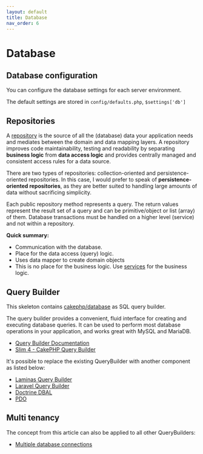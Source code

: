 ```yaml
---
layout: default
title: Database
nav_order: 6
---
```


# Database

## Database configuration

You can configure the database settings for each server environment.

The default settings are stored in `config/defaults.php`, `$settings['db']` 


## Repositories

A [repository](https://designpatternsphp.readthedocs.io/en/latest/More/Repository/README.html)
is the source of all the (database) data your application needs and mediates between the domain and data mapping layers.
A repository improves code maintainability, testing and readability by separating **business logic**
from **data access logic** and provides centrally managed and consistent access rules for a data source.

There are two types of repositories: collection-oriented and persistence-oriented repositories.
In this case, I would prefer to speak of **persistence-oriented repositories**,
as they are better suited to handling large amounts of data without sacrificing simplicity.

Each public repository method represents a query. The return values represent the result set
of a query and can be primitive/object or list (array) of them. Database transactions must
be handled on a higher level (service) and not within a repository.

**Quick summary:**

* Communication with the database.
* Place for the data access (query) logic.
* Uses data mapper to create domain objects
* This is no place for the business logic. Use [services](#services) for the business logic.

## Query Builder

This skeleton contains [cakephp/database](https://github.com/cakephp/database) as SQL query builder.

The query builder provides a convenient, fluid interface for creating and executing database queries. It can be used to perform most database operations in your application, and works great with MySQL and MariaDB.

* [Query Builder Documentation](https://book.cakephp.org/4/en/orm/query-builder.html)
* [Slim 4 - CakePHP Query Builder](https://odan.github.io/2019/12/03/slim4-cakephp-query-builder.html)

It's possible to replace the existing QueryBuilder with another component as listed below:

* [Laminas Query Builder](https://odan.github.io/2019/12/01/slim4-laminas-db-query-builder-setup.html)
* [Laravel Query Builder](https://odan.github.io/2019/12/03/slim4-eloquent.html)
* [Doctrine DBAL](https://odan.github.io/2019/12/05/slim4-doctrine-dbal.html)
* [PDO](https://odan.github.io/2017/01/07/basic-crud-operations-with-pdo.html)

## Multi tenancy

The concept from this article can also be applied to all other QueryBuilders:

* [Multiple database connections](https://odan.github.io/2020/04/05/slim4-multiple-pdo-database-connections.html)
